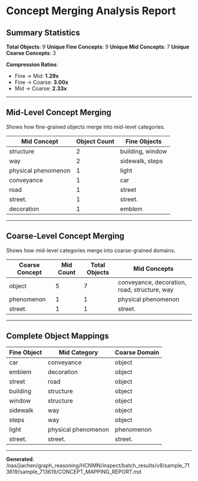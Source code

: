 # Concept Merging Analysis Report

## Summary Statistics

**Total Objects**: 9
**Unique Fine Concepts**: 9
**Unique Mid Concepts**: 7
**Unique Coarse Concepts**: 3

**Compression Ratios**:
- Fine → Mid: **1.29x**
- Fine → Coarse: **3.00x**
- Mid → Coarse: **2.33x**

---

## Mid-Level Concept Merging

Shows how fine-grained objects merge into mid-level categories.

| Mid Concept | Object Count | Fine Objects |
|-------------|--------------|-------------|
| structure | 2 | building, window |
| way | 2 | sidewalk, steps |
| physical phenomenon | 1 | light |
| conveyance | 1 | car |
| road | 1 | street |
| street. | 1 | street. |
| decoration | 1 | emblem |

---

## Coarse-Level Concept Merging

Shows how mid-level categories merge into coarse-grained domains.

| Coarse Concept | Mid Count | Total Objects | Mid Concepts |
|----------------|-----------|---------------|-------------|
| object | 5 | 7 | conveyance, decoration, road, structure, way |
| phenomenon | 1 | 1 | physical phenomenon |
| street. | 1 | 1 | street. |

---

## Complete Object Mappings

| Fine Object | Mid Category | Coarse Domain |
|-------------|--------------|---------------|
| car | conveyance | object |
| emblem | decoration | object |
| street | road | object |
| building | structure | object |
| window | structure | object |
| sidewalk | way | object |
| steps | way | object |
| light | physical phenomenon | phenomenon |
| street. | street. | street. |

---

**Generated**: /nas/jiachen/graph_reasoning/HCNMN/inspect/batch_results/v8/sample_713619/sample_713619/CONCEPT_MAPPING_REPORT.md
